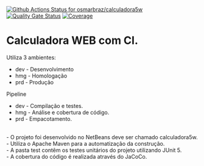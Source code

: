 [![Github Actions Status for osmarbraz/calculadora5w](https://github.com/osmarbraz/calculadora5w/workflows/Integra%C3%A7%C3%A3o%20continua%20de%20Java%20com%20Maven/badge.svg)](https://github.com/osmarbraz/calculadora5w/actions) 
[![Quality Gate Status](https://sonarcloud.io/api/project_badges/measure?project=osmarbraz_calculadora5w&metric=alert_status)](https://sonarcloud.io/summary/new_code?id=osmarbraz_calculadora5w)
[![Coverage](https://sonarcloud.io/api/project_badges/measure?project=osmarbraz_calculadora5w&metric=coverage)](https://sonarcloud.io/component_measures?id=osmarbraz_calculadora5w&metric=coverage)

# Calculadora WEB com CI.

Utiliza 3 ambientes:
- dev - Desenvolvimento
- hmg - Homologação
- prd - Produção

Pipeline 
- dev - Compilação e testes.
- hmg - Análise e cobertura de código.
- prd - Empacotamento.

<br>
- O projeto foi desenvolvido no NetBeans deve ser chamado calculadora5w.<br>
- Utiliza o Apache Maven para a automatização da construção.<br>
- A pasta test contêm os testes unitários do projeto utilizando JUnit 5.<br>
- A cobertura do código é realizada através do JaCoCo.<br>